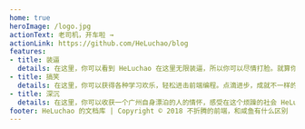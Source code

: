 ```yaml
---
home: true
heroImage: /logo.jpg
actionText: 老司机，开车啦 →
actionLink: https://github.com/HeLuchao/blog
features:
- title: 装逼
  details: 在这里，你可以看到 HeLuchao 在这里无限装逼，所以你可以尽情打脸。就算你懂，没关系，打了脸再说~
- title: 搞笑
  details: 在这里，你可以获得各种学习欢乐，轻松进击前端编程。点滴进步，成就不一样的你。
- title: 深沉
  details: 在这里，你可以收获一个广州自身漂泊的人的情怀，感受在这个烦躁的社会 HeLuchao 如何安身立命。
footer: HeLuchao 的文档库 | Copyright © 2018 不折腾的前端，和咸鱼有什么区别
---
```



